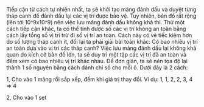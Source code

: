 Tiếp cận từ cách tự nhiên nhất, ta sẽ khởi tạo mảng đánh dấu và duyệt từng tháp canh để đánh dấu lại các vị trí được bảo vệ. Tuy nhiên, bản đồ rất rộng (lên tới 10^9x10^9) nên việc lưu mảng đánh dấu không khả thi. Thử một cách tiếp cận khác, ta có thể tính được số các vị trí không an toàn bằng cách lấy tổng số vị trí trừ đi số vị trí an toàn. Cách này có vẻ tiếc kiệm hơn do số lượng tháp canh ít, đổi lại ta phải giải bài toán khác: Có bao nhiêu vị trí an toàn dựa vào vị trí các tháp canh? Việc lưu mảng đánh dấu lại không khả quan do kích cỡ bản đồ lớn, ta sẽ duy trì một tập các vị trí đã an toàn và đếm xem có bao nhiêu vị trí khác nhau. Để đơn giản, ta sẽ nén tọa độ lại thành 1 số nguyên bằng cách đánh chỉ số cho mỗi ô. Dưới đây là 2 cách:

1, Cho vào 1 mảng rồi sắp xếp, đếm khi giá trị thay đổi. Ví dụ: 1, 1, 2, 2, 3, 4 => 4

2, Cho vào 1 set

